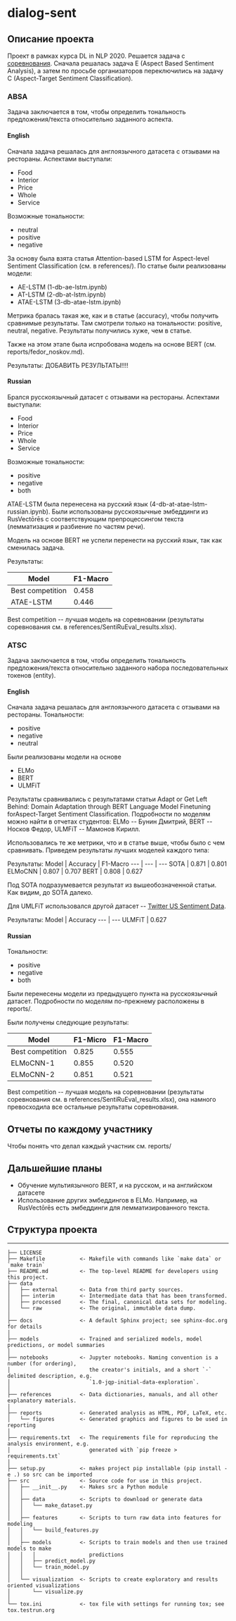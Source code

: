 dialog-sent
==============================


## Описание проекта

Проект в рамках курса DL in NLP 2020. Решается задача с [соревнования](http://www.dialog-21.ru/evaluation/2015/sentiment/). Сначала решалась задача E (Aspect Based Sentiment Analysis), а затем по просьбе организаторов переключились на задачу C (Aspect-Target Sentiment Classification).

### ABSA

Задача заключается в том, чтобы определить тональность предложения/текста относительно заданного аспекта.

#### English

Сначала задача решалась для англоязычного датасета с отзывами на рестораны. Аспектами выступали:
* Food
* Interior
* Price
* Whole
* Service

Возможные тональности:
* neutral
* positive
* negative

За основу была взята статья Attention-based LSTM for Aspect-level Sentiment Classification (см. в references/). По статье были реализованы модели:
* AE-LSTM (1-db-ae-lstm.ipynb)
* AT-LSTM (2-db-at-lstm.ipynb)
* ATAE-LSTM (3-db-atae-lstm.ipynb)

Метрика бралась такая же, как и в статье (accuracy), чтобы получить сравнимые результаты. Там смотрели только на тональности: positive, neutral, negative. Результаты получились хуже, чем в статье.

Также на этом этапе была испробована модель на основе BERT (см. reports/fedor_noskov.md).

Результаты:
ДОБАВИТЬ РЕЗУЛЬТАТЫ!!!!

#### Russian

Брался русскоязычный датасет с отзывами на рестораны. Аспектами выступали:
* Food
* Interior
* Price
* Whole
* Service

Возможные тональности:
* positive
* negative
* both

ATAE-LSTM была перенесена на русский язык (4-db-at-atae-lstm-russian.ipynb). Были использованы русскоязычные эмбеддинги из RusVectōrēs с соответствующим препроцессингом текста (лемматизация и разбиение по частям речи).

Модель на основе BERT не успели перенести на русский язык, так как сменилась задача.

Результаты:

Model | F1-Macro
--- | ---
Best competition | 0.458
ATAE-LSTM | 0.446

Best competition -- лучшая модель на соревновании (результаты соревнования см. в references/SentiRuEval_results.xlsx).

### ATSC

Задача заключается в том, чтобы определить тональность предложения/текста относительно заданного набора последовательных токенов (entity).

#### English

Сначала задача решалась для англоязычного датасета с отзывами на рестораны. Тональности:
* positive
* negative
* neutral

Были реализованы модели на основе 
* ELMo 
* BERT 
* ULMFiT 

Результаты сравнивались с результатами статьи Adapt or Get Left Behind: Domain Adaptation through BERT Language Model Finetuning forAspect-Target Sentiment Classification. Подробности по моделям можно найти в отчетах студентов: ELMo -- Бунин Дмитрий, BERT -- Носков Федор, ULMFiT -- Мамонов Кирилл.

Использовались те же метрики, что и в статье выше, чтобы было с чем сравнивать. Приведем результаты лучших моделей каждого типа:

Результаты:
Model | Accuracy | F1-Macro
--- | --- | ---
SOTA | 0.871 | 0.801
ELMoCNN | 0.807 | 0.707
BERT | 0.808 | 0.627

Под SOTA подразумевается результат из вышеобозначенной статьи. Как видим, до SOTA далеко.

Для UMLFiT использовался другой датасет -- [Twitter US Sentiment Data](https://www.kaggle.com/crowdflower/twitter-airline-sentiment).

Результаты:
Model | Accuracy
--- | ---
ULMFiT | 0.627

#### Russian

Тональности:
* positive
* negative
* both

Были перенесены модели из предыдущего пункта на русскоязычный датасет. Подробности по моделям по-прежнему расположены в reports/.

Были получены следующие результаты:

Model | F1-Micro | F1-Macro
--- | --- | ---
Best competition | 0.825 | 0.555
ELMoCNN-1 | 0.855 | 0.520
ELMoCNN-2 | 0.851 | 0.521

Best competition -- лучшая модель на соревновании (результаты соревнования см. в references/SentiRuEval_results.xlsx), она намного превосходила все остальные результаты соревнования.


## Отчеты по каждому участнику

Чтобы понять что делал каждый участник см. reports/

## Дальшейшие планы

* Обучение мультиязычного BERT, и на русском, и на английском датасете
* Использование других эмбеддингов в ELMo. Например, на RusVectōrēs есть эмбеддинги для лемматизированного текста.


## Структура проекта
------------

    ├── LICENSE
    ├── Makefile           <- Makefile with commands like `make data` or `make train`
    ├── README.md          <- The top-level README for developers using this project.
    ├── data
    │   ├── external       <- Data from third party sources.
    │   ├── interim        <- Intermediate data that has been transformed.
    │   ├── processed      <- The final, canonical data sets for modeling.
    │   └── raw            <- The original, immutable data dump.
    │
    ├── docs               <- A default Sphinx project; see sphinx-doc.org for details
    │
    ├── models             <- Trained and serialized models, model predictions, or model summaries
    │
    ├── notebooks          <- Jupyter notebooks. Naming convention is a number (for ordering),
    │                         the creator's initials, and a short `-` delimited description, e.g.
    │                         `1.0-jqp-initial-data-exploration`.
    │
    ├── references         <- Data dictionaries, manuals, and all other explanatory materials.
    │
    ├── reports            <- Generated analysis as HTML, PDF, LaTeX, etc.
    │   └── figures        <- Generated graphics and figures to be used in reporting
    │
    ├── requirements.txt   <- The requirements file for reproducing the analysis environment, e.g.
    │                         generated with `pip freeze > requirements.txt`
    │
    ├── setup.py           <- makes project pip installable (pip install -e .) so src can be imported
    ├── src                <- Source code for use in this project.
    │   ├── __init__.py    <- Makes src a Python module
    │   │
    │   ├── data           <- Scripts to download or generate data
    │   │   └── make_dataset.py
    │   │
    │   ├── features       <- Scripts to turn raw data into features for modeling
    │   │   └── build_features.py
    │   │
    │   ├── models         <- Scripts to train models and then use trained models to make
    │   │   │                 predictions
    │   │   ├── predict_model.py
    │   │   └── train_model.py
    │   │
    │   └── visualization  <- Scripts to create exploratory and results oriented visualizations
    │       └── visualize.py
    │
    └── tox.ini            <- tox file with settings for running tox; see tox.testrun.org

